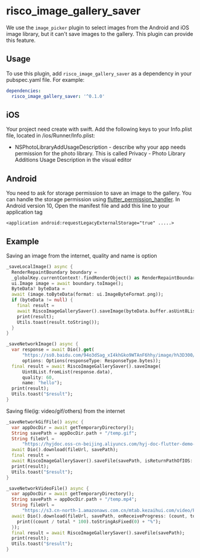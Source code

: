 # risco_image_gallery_saver

We use the `image_picker` plugin to select images from the Android and iOS image library, but it can't save images to the gallery. This plugin can provide this feature.

## Usage

To use this plugin, add `risco_image_gallery_saver` as a dependency in your pubspec.yaml file. For example:
```yaml
dependencies:
  risco_image_gallery_saver: '^0.1.0'
```

## iOS
Your project need create with swift.
Add the following keys to your Info.plist file, located in <project root>/ios/Runner/Info.plist:
 * NSPhotoLibraryAddUsageDescription - describe why your app needs permission for the photo library. This is called Privacy - Photo Library Additions Usage Description in the visual editor
 
 ##  Android
 You need to ask for storage permission to save an image to the gallery. You can handle the storage permission using [flutter_permission_handler](https://github.com/BaseflowIT/flutter-permission-handler).
 In Android version 10, Open the manifest file and add this line to your application tag
 ```
 <application android:requestLegacyExternalStorage="true" .....>
 ```

## Example
Saving an image from the internet, quality and name is option
``` dart
_saveLocalImage() async {
  RenderRepaintBoundary boundary =
  _globalKey.currentContext!.findRenderObject() as RenderRepaintBoundary;
  ui.Image image = await boundary.toImage();
  ByteData? byteData =
  await (image.toByteData(format: ui.ImageByteFormat.png));
  if (byteData != null) {
    final result =
    await RiscoImageGallerySaver().saveImage(byteData.buffer.asUint8List());
    print(result);
    Utils.toast(result.toString());
  }
}

_saveNetworkImage() async {
  var response = await Dio().get(
      "https://ss0.baidu.com/94o3dSag_xI4khGko9WTAnF6hhy/image/h%3D300/sign=a62e824376d98d1069d40a31113eb807/838ba61ea8d3fd1fc9c7b6853a4e251f94ca5f46.jpg",
      options: Options(responseType: ResponseType.bytes));
  final result = await RiscoImageGallerySaver().saveImage(
      Uint8List.fromList(response.data),
      quality: 60,
      name: "hello");
  print(result);
  Utils.toast("$result");
}
```

Saving file(ig: video/gif/others) from the internet
``` dart
_saveNetworkGifFile() async {
  var appDocDir = await getTemporaryDirectory();
  String savePath = appDocDir.path + "/temp.gif";
  String fileUrl =
      "https://hyjdoc.oss-cn-beijing.aliyuncs.com/hyj-doc-flutter-demo-run.gif";
  await Dio().download(fileUrl, savePath);
  final result =
  await RiscoImageGallerySaver().saveFile(savePath, isReturnPathOfIOS: true);
  print(result);
  Utils.toast("$result");
}

_saveNetworkVideoFile() async {
  var appDocDir = await getTemporaryDirectory();
  String savePath = appDocDir.path + "/temp.mp4";
  String fileUrl =
      "https://s3.cn-north-1.amazonaws.com.cn/mtab.kezaihui.com/video/ForBiggerBlazes.mp4";
  await Dio().download(fileUrl, savePath, onReceiveProgress: (count, total) {
    print((count / total * 100).toStringAsFixed(0) + "%");
  });
  final result = await RiscoImageGallerySaver().saveFile(savePath);
  print(result);
  Utils.toast("$result");
}
```
